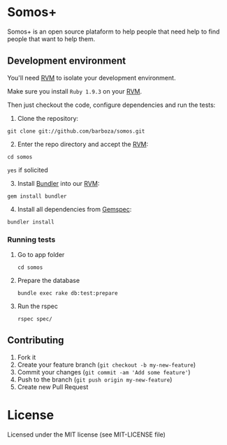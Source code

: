 # Somos+

Somos+ is an open source plataform to help people that need help to find people that want to help them.


## Development environment

You'll need [RVM](https://rvm.io/) to isolate your development environment.

Make sure you install `Ruby 1.9.3` on your [RVM](https://rvm.io/).

Then just checkout the code, configure dependencies and run the tests:

1. Clone the repository:

 `git clone git://github.com/barboza/somos.git`

2. Enter the repo directory and accept the [RVM](https://rvm.io/):

 `cd somos`

 `yes` if solicited

3. Install [Bundler](http://gembundler.com/) into our [RVM](https://rvm.io/):

 `gem install bundler`

4. Install all dependencies from [Gemspec](http://docs.rubygems.org/read/chapter/20):

 `bundler install`

### Running tests

1. Go to app folder

	`cd somos`

2. Prepare the database
	
	`bundle exec rake db:test:prepare`

3. Run the rspec

	`rspec spec/`

## Contributing

1. Fork it
2. Create your feature branch (`git checkout -b my-new-feature`)
3. Commit your changes (`git commit -am 'Add some feature'`)
4. Push to the branch (`git push origin my-new-feature`)
5. Create new Pull Request


# License

Licensed under the MIT license (see MIT-LICENSE file)